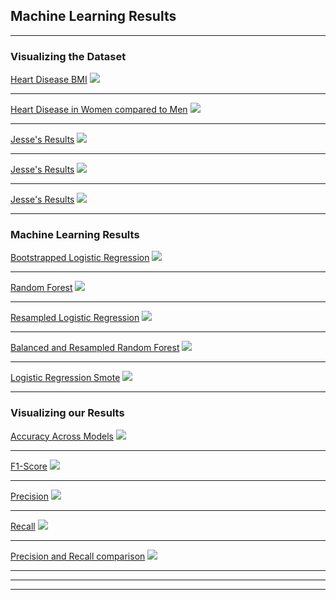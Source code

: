 ## Machine Learning Results

---
### Visualizing the Dataset

[Heart Disease BMI](http://example.com/)
<img src="images/Heart Disease BMI.png?raw=true"/>


---
[Heart Disease in Women compared to Men](http://example.com/)
<img src="images/Compare Men vs. Women.png?raw=true"/>


---
[Jesse's Results](http://example.com/)
<img src="images/jesse_model.png?raw=true"/>


---
[Jesse's Results](http://example.com/)
<img src="images/jesse_model.png?raw=true"/>


---
[Jesse's Results](http://example.com/)
<img src="images/jesse_model.png?raw=true"/>


---


### Machine Learning Results

[Bootstrapped Logistic Regression](/sample_page)
<img src="images/Dylan_model.png?raw=true"/>

---
[Random Forest](/pdf/sample_presentation.pdf)
<img src="images/nicolette_model.png?raw=true"/>

---
[Resampled Logistic Regression](http://example.com/)
<img src="images/gabe_model.png?raw=true"/>

---
[Balanced and Resampled Random Forest](http://example.com/)
<img src="images/jonathan_model.png?raw=true"/>


---
[Logistic Regression Smote](http://example.com/)
<img src="images/jesse_model.png?raw=true"/>


---

### Visualizing our Results

[Accuracy Across Models](http://example.com/)
<img src="images/Accuracy across Models.png?raw=true"/>


---
[F1-Score](http://example.com/)
<img src="images/F1 scores.png?raw=true"/>


---
[Precision](http://example.com/)
<img src="images/Precision.png?raw=true"/>


---
[Recall](http://example.com/)
<img src="images/Recall.png?raw=true"/>


---
[Precision and Recall comparison](http://example.com/)
<img src="images/compare among disease states.png?raw=true"/>


---


---




---

<!-- Remove above link if you don't want to attibute -->

